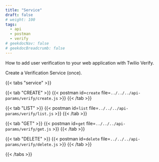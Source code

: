 ```yaml
---
title: "Service"
draft: false
# weight: 100
tags:
  - api
  - postman
  - verify
# geekdocNav: false
# geekdocBreadcrumb: false
---
```


How to add user verification to your web application with Twilio Verify.

Create a Verification Service (once).

{{< tabs "service" >}}

{{< tab "CREATE" >}}
{{< postman id=`create` file=`../../../api-params/verify/create.js` >}}
{{< /tab >}}

{{< tab "LIST" >}}
{{< postman id=`list` file=`../../../api-params/verify/list.js` >}}
{{< /tab >}}

{{< tab "GET" >}}
{{< postman id=`get` file=`../../../api-params/verify/get.js` >}}
{{< /tab >}}

{{< tab "DELETE" >}}
{{< postman id=`delete` file=`../../../api-params/verify/delete.js` >}}
{{< /tab >}}

{{< /tabs >}}

